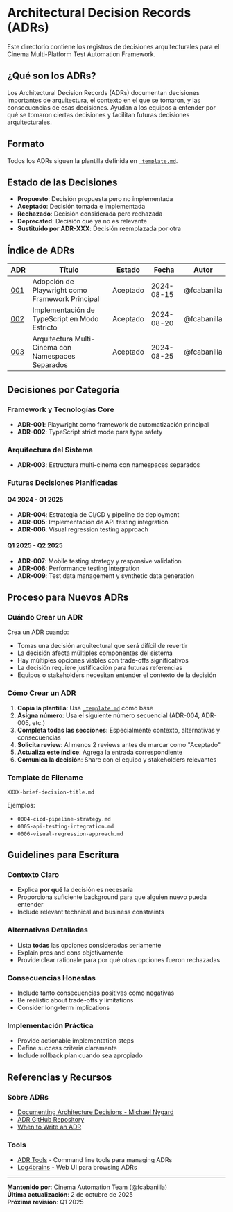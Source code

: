 # Architectural Decision Records (ADRs)

Este directorio contiene los registros de decisiones arquitecturales para el Cinema Multi-Platform Test Automation Framework.

## ¿Qué son los ADRs?

Los Architectural Decision Records (ADRs) documentan decisiones importantes de arquitectura, el contexto en el que se tomaron, y las consecuencias de esas decisiones. Ayudan a los equipos a entender por qué se tomaron ciertas decisiones y facilitan futuras decisiones arquitecturales.

## Formato

Todos los ADRs siguen la plantilla definida en [`_template.md`](./_template.md).

## Estado de las Decisiones

- **Propuesto**: Decisión propuesta pero no implementada
- **Aceptado**: Decisión tomada e implementada
- **Rechazado**: Decisión considerada pero rechazada
- **Deprecated**: Decisión que ya no es relevante
- **Sustituido por ADR-XXX**: Decisión reemplazada por otra

## Índice de ADRs

| ADR | Título | Estado | Fecha | Autor |
|-----|--------|--------|-------|-------|
| [001](./0001-playwright-framework.md) | Adopción de Playwright como Framework Principal | Aceptado | 2024-08-15 | @fcabanilla |
| [002](./0002-typescript-strict-mode.md) | Implementación de TypeScript en Modo Estricto | Aceptado | 2024-08-20 | @fcabanilla |
| [003](./0003-multi-cinema-architecture.md) | Arquitectura Multi-Cinema con Namespaces Separados | Aceptado | 2024-08-25 | @fcabanilla |

## Decisiones por Categoría

### Framework y Tecnologías Core
- **ADR-001**: Playwright como framework de automatización principal
- **ADR-002**: TypeScript strict mode para type safety

### Arquitectura del Sistema
- **ADR-003**: Estructura multi-cinema con namespaces separados

### Futuras Decisiones Planificadas

#### Q4 2024 - Q1 2025
- **ADR-004**: Estrategia de CI/CD y pipeline de deployment
- **ADR-005**: Implementación de API testing integration
- **ADR-006**: Visual regression testing approach

#### Q1 2025 - Q2 2025
- **ADR-007**: Mobile testing strategy y responsive validation
- **ADR-008**: Performance testing integration
- **ADR-009**: Test data management y synthetic data generation

## Proceso para Nuevos ADRs

### Cuándo Crear un ADR

Crea un ADR cuando:
- Tomas una decisión arquitectural que será difícil de revertir
- La decisión afecta múltiples componentes del sistema
- Hay múltiples opciones viables con trade-offs significativos
- La decisión requiere justificación para futuras referencias
- Equipos o stakeholders necesitan entender el contexto de la decisión

### Cómo Crear un ADR

1. **Copia la plantilla**: Usa [`_template.md`](./_template.md) como base
2. **Asigna número**: Usa el siguiente número secuencial (ADR-004, ADR-005, etc.)
3. **Completa todas las secciones**: Especialmente contexto, alternativas y consecuencias
4. **Solicita review**: Al menos 2 reviews antes de marcar como "Aceptado"
5. **Actualiza este índice**: Agrega la entrada correspondiente
6. **Comunica la decisión**: Share con el equipo y stakeholders relevantes

### Template de Filename

```
XXXX-brief-decision-title.md
```

Ejemplos:
- `0004-cicd-pipeline-strategy.md`
- `0005-api-testing-integration.md`
- `0006-visual-regression-approach.md`

## Guidelines para Escritura

### Contexto Claro
- Explica **por qué** la decisión es necesaria
- Proporciona suficiente background para que alguien nuevo pueda entender
- Include relevant technical and business constraints

### Alternativas Detalladas
- Lista **todas** las opciones consideradas seriamente
- Explain pros and cons objetivamente
- Provide clear rationale para por qué otras opciones fueron rechazadas

### Consecuencias Honestas
- Include tanto consecuencias positivas como negativas
- Be realistic about trade-offs y limitations
- Consider long-term implications

### Implementación Práctica
- Provide actionable implementation steps
- Define success criteria claramente
- Include rollback plan cuando sea apropiado

## Referencias y Recursos

### Sobre ADRs
- [Documenting Architecture Decisions - Michael Nygard](http://thinkrelevance.com/blog/2011/11/15/documenting-architecture-decisions)
- [ADR GitHub Repository](https://github.com/joelparkerhenderson/architecture_decision_record)
- [When to Write an ADR](https://engineering.atspotify.com/2020/04/14/when-should-i-write-an-architecture-decision-record/)

### Tools
- [ADR Tools](https://github.com/npryce/adr-tools) - Command line tools para managing ADRs
- [Log4brains](https://github.com/thomvaill/log4brains) - Web UI para browsing ADRs

---

**Mantenido por**: Cinema Automation Team (@fcabanilla)  
**Última actualización**: 2 de octubre de 2025  
**Próxima revisión**: Q1 2025